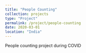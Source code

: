 ```yaml
---
title: "People Counting"
collection: projects
type: "Project"
permalink: /project/people-counting
date: 2020-03-01
location: "India"
---
```


People counting project during COVID